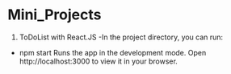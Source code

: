 # Mini_Projects
 1) ToDoList with React.JS
-In the project directory, you can run:
  * npm start
 Runs the app in the development mode.
 Open http://localhost:3000 to view it in your browser.

